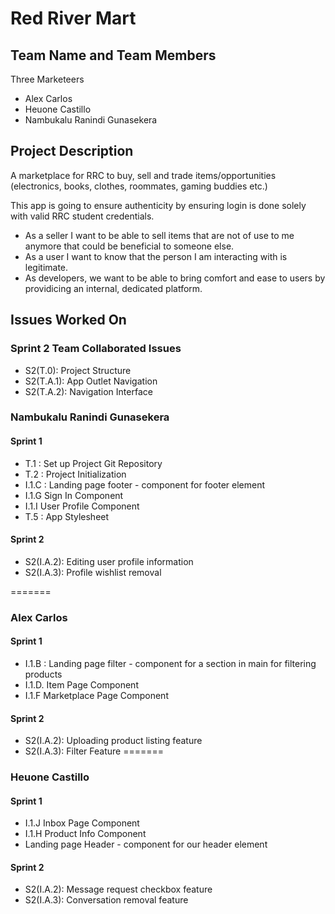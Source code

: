 # Red River Mart

## Team Name and Team Members
Three Marketeers

- Alex Carlos
- Heuone Castillo
- Nambukalu Ranindi Gunasekera

## Project Description
A marketplace for RRC to buy, sell and trade items/opportunities (electronics, books, clothes, roommates, gaming buddies etc.) 

This app is going to ensure authenticity by ensuring login is done solely with valid RRC student credentials. 

- As a seller I want to be able to sell items that are not of use to me anymore that could be beneficial to someone else.
- As a user I want to know that the person I am interacting with is legitimate.
- As developers, we want to be able to bring comfort and ease to users by providicing an internal, dedicated platform.

## Issues Worked On

### Sprint 2 Team Collaborated Issues
- S2(T.0): Project Structure
- S2(T.A.1): App Outlet Navigation
- S2(T.A.2): Navigation Interface


### Nambukalu Ranindi Gunasekera

#### Sprint 1
- T.1 : Set up Project Git Repository
- T.2 : Project Initialization
- I.1.C : Landing page footer - component for footer element
- I.1.G Sign In Component
- I.1.I User Profile Component 
- T.5 : App Stylesheet

#### Sprint 2
- S2(I.A.2): Editing user profile information
- S2(I.A.3): Profile wishlist removal

=======

### Alex Carlos

#### Sprint 1
- I.1.B : Landing page filter - component for a section in main for filtering products
- I.1.D. Item Page Component
- I.1.F Marketplace Page Component

#### Sprint 2
- S2(I.A.2): Uploading product listing feature
- S2(I.A.3): Filter Feature
=======

### Heuone Castillo

#### Sprint 1
- I.1.J Inbox Page Component
- I.1.H Product Info Component
- Landing page Header - component for our header element 

#### Sprint 2
- S2(I.A.2): Message request checkbox feature
- S2(I.A.3): Conversation removal feature